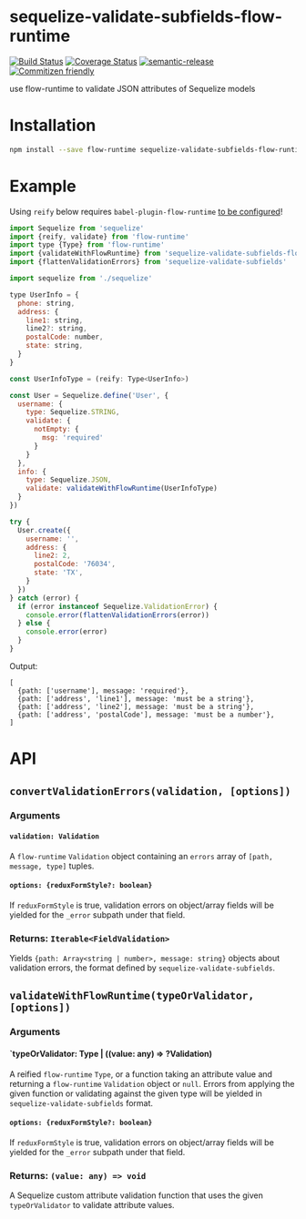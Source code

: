# sequelize-validate-subfields-flow-runtime

[![Build Status](https://travis-ci.org/jcoreio/sequelize-validate-subfields-flow-runtime.svg?branch=master)](https://travis-ci.org/jcoreio/sequelize-validate-subfields-flow-runtime)
[![Coverage Status](https://codecov.io/gh/jcoreio/sequelize-validate-subfields-flow-runtime/branch/master/graph/badge.svg)](https://codecov.io/gh/jcoreio/sequelize-validate-subfields-flow-runtime)
[![semantic-release](https://img.shields.io/badge/%20%20%F0%9F%93%A6%F0%9F%9A%80-semantic--release-e10079.svg)](https://github.com/semantic-release/semantic-release)
[![Commitizen friendly](https://img.shields.io/badge/commitizen-friendly-brightgreen.svg)](http://commitizen.github.io/cz-cli/)

use flow-runtime to validate JSON attributes of Sequelize models

# Installation

```sh
npm install --save flow-runtime sequelize-validate-subfields-flow-runtime
```

# Example

Using `reify` below requires `babel-plugin-flow-runtime` [to be configured](https://codemix.github.io/flow-runtime/#/docs)!

```js
import Sequelize from 'sequelize'
import {reify, validate} from 'flow-runtime'
import type {Type} from 'flow-runtime'
import {validateWithFlowRuntime} from 'sequelize-validate-subfields-flow-runtime'
import {flattenValidationErrors} from 'sequelize-validate-subfields'

import sequelize from './sequelize'

type UserInfo = {
  phone: string,
  address: {
    line1: string,
    line2?: string,
    postalCode: number,
    state: string,
  }
}

const UserInfoType = (reify: Type<UserInfo>)

const User = Sequelize.define('User', {
  username: {
    type: Sequelize.STRING,
    validate: {
      notEmpty: {
        msg: 'required'
      }
    }
  },
  info: {
    type: Sequelize.JSON,
    validate: validateWithFlowRuntime(UserInfoType)
  }
})

try {
  User.create({
    username: '',
    address: {
      line2: 2,
      postalCode: '76034',
      state: 'TX',
    } 
  })
} catch (error) {
  if (error instanceof Sequelize.ValidationError) {
    console.error(flattenValidationErrors(error))
  } else {
    console.error(error)
  }
}
```
Output:
```
[
  {path: ['username'], message: 'required'},
  {path: ['address', 'line1'], message: 'must be a string'},
  {path: ['address', 'line2'], message: 'must be a string'},
  {path: ['address', 'postalCode'], message: 'must be a number'},
]
```

# API

## `convertValidationErrors(validation, [options])`

### Arguments

#### `validation: Validation`

A `flow-runtime` `Validation` object containing an `errors` array of `[path, message, type]` tuples.

#### `options: {reduxFormStyle?: boolean}`

If `reduxFormStyle` is true, validation errors on object/array fields will be yielded for the `_error` subpath
under that field.

### Returns: `Iterable<FieldValidation>`

Yields `{path: Array<string | number>, message: string}` objects about validation errors, the format defined by
`sequelize-validate-subfields`.

## `validateWithFlowRuntime(typeOrValidator, [options])`

### Arguments

#### `typeOrValidator: Type<any> | ((value: any) => ?Validation)

A reified `flow-runtime` `Type`, or a function taking an attribute value and returning a `flow-runtime` `Validation`
object or `null`.  Errors from applying the given function or validating against the given type will be yielded in
`sequelize-validate-subfields` format.

#### `options: {reduxFormStyle?: boolean}`

If `reduxFormStyle` is true, validation errors on object/array fields will be yielded for the `_error` subpath
under that field.

### Returns: `(value: any) => void`

A Sequelize custom attribute validation function that uses the given `typeOrValidator` to validate attribute values.
